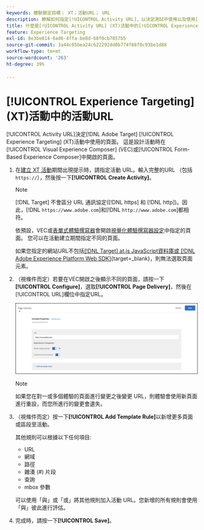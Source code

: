 ```yaml
---
keywords: 體驗鎖定目標； XT；活動URL； URL
description: 瞭解如何指定[!UICONTROL Activity URL]，以決定測試中使用以及使用[!UICONTROL Experience Targeting]設計 [!DNL Adobe Target]活動時開啟的頁面。
title: 什麼是[!UICONTROL Activity URL] (XT)活動中的[!UICONTROL Experience Targeting]？
feature: Experience Targeting
exl-id: 8e3be814-6ad6-4ffa-be8d-68f0cb7857b5
source-git-commit: 3a44c05bea24c622292dd0b774f88f0c93be1d88
workflow-type: tm+mt
source-wordcount: '263'
ht-degree: 39%

---
```


# [!UICONTROL Experience Targeting] (XT)活動中的活動URL

[!UICONTROL Activity URL]決定[!DNL Adobe Target] [!UICONTROL Experience Targeting] (XT)活動中使用的頁面。 這是設計活動時在[!UICONTROL Visual Experience Composer] (VEC)或[!UICONTROL Form-Based Experience Composer]中開啟的頁面。

1. 在[建立 XT 活動](/help/main/c-activities/t-experience-target/t-xt-create/xt-create.md)期間出現提示時，請指定活動 URL。輸入完整的URL （包括`https://`），然後按一下&#x200B;**[!UICONTROL Create Activity]**。

   >[!NOTE]
   >
   >[!DNL Target] 不會區分 URL 通訊協定([!DNL https] 和 [!DNL http])。因此，[!DNL `https://www.adobe.com`]和[!DNL `http://www.adobe.com`]都相符。
   >
   >依預設，VEC或[表單式體驗撰寫器](/help/main/c-experiences/form-experience-composer.md)會開啟[視覺化體驗撰寫器設定](/help/main/administrating-target/visual-experience-composer-set-up.md)中指定的頁面。 您可以在活動建立期間指定不同的頁面。
   >
   >如果您指定的網站URL不包括[[!DNL Target] at.js JavaScript資料庫或 [!DNL Adobe Experience Platform Web SDK]](https://experienceleague.adobe.com/docs/target-dev/developer/client-side/overview.html?lang=zh-Hant){target=_blank}，則無法選取頁面元素。

1. （視條件而定）若要在VEC開啟之後顯示不同的頁面，請按一下&#x200B;**[!UICONTROL Configure]**，選取&#x200B;**[!UICONTROL Page Delivery]**，然後在[!UICONTROL URL]欄位中指定URL。

   ![頁面傳送對話方塊](/help/main/c-activities/t-experience-target/t-xt-create/assets/url-config-new.png)

   >[!NOTE]
   >
   >如果您在對一或多個體驗的頁面進行變更之後變更 URL，則體驗會使用新頁面進行重設，而您所進行的變更會遺失。

1. （視條件而定）按一下&#x200B;**[!UICONTROL Add Template Rule]**&#x200B;以新增更多頁面或區段至活動。

   其他規則可以根據以下任何項目:

   * URL
   * 網域
   * 路徑
   * 雜湊 (#) 片段
   * 查詢
   * mbox 參數

   可以使用「與」或「或」將其他規則加入活動 URL。您新增的所有規則會使用「與」彼此進行評估。

1. 完成時，請按一下&#x200B;**[!UICONTROL Save]**。
